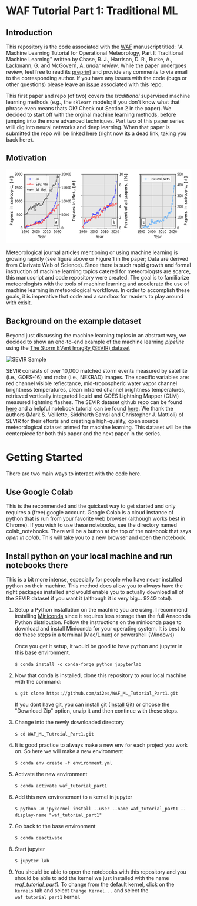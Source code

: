 # WAF Tutorial Part 1: Traditional ML 

## Introduction 
This repository is the code associated with the [WAF](https://journals.ametsoc.org/view/journals/wefo/wefo-overview.xml) manuscript titled: "A Machine Learning Tutorial for Operational Meteorology, Part I: Traditional Machine Learning" written by Chase, R. J., Harrison, D. R., Burke, A., Lackmann, G. and McGovern, A. *under review*. While the paper undergoes review, feel free to read its [preprint](https://github.com/ai2es/WAF_ML_Tutorial_Part1) and provide any comments to via email to the corresponding author. If you have any issues with the code (bugs or other questions) please leave an [issue](https://github.com/ai2es/WAF_ML_Tutorial_Part1/issues) associated with this repo.

This first paper and repo (of two) covers the *traditional* supervised machine learning methods (e.g., the ```sklearn``` models; if you don't know what that phrase even means thats OK! Check out Section 2 in the paper). We decided to start off with the orginal machine learning methods, before jumping into the more advanced techniques. Part two of this paper series willl dig into neural networks and deep learning. When that paper is submitted the repo will be linked [here](#) (right now its a dead link, taking you back here).

## Motivation

 <img src="images/webofscience_fig.png" width="600" height="200" class="center" />

Meteorological journal articles mentioning or using machine learning is growing rapidly (see figure above or Figure 1 in the paper; Data are derived from Clarivate Web of Science). Since there is such rapid growth and formal instruction of machine learning topics catered for meteorologsts are scarce, this manuscript and code repository were created. The goal is to familiarize meteorologists with the tools of machine learning and accelerate the use of machine learning in meteorological workflows. In order to accomplish these goals, it is imperative that code and a sandbox for readers to play around with exisit. 

## Background on the example dataset

Beyond just discussing the machine learning topics in an abstract way, we decided to show an end-to-end example of the machine learning *pipeline* using the [The Storm EVent ImagRy (SEVIR) dataset](https://proceedings.neurips.cc/paper/2020/file/fa78a16157fed00d7a80515818432169-Paper.pdf)

![SEVIR Sample](https://github.com/MIT-AI-Accelerator/eie-sevir/blob/master/examples/tutorial_img/sevir_sample.gif)

SEVIR consists of over 10,000 matched storm events measured by satellite (i.e., GOES-16) and radar (i.e., NEXRAD) images. The specific variables are: red channel visible reflectance, mid-tropospheric water vapor channel brightness temperatures, clean infrared channel brightness temperatures, retrieved vertically integrated liquid and GOES Lightning Mapper (GLM) measured lightning flashes. The SEVIR dataset github repo can be found [here](https://github.com/MIT-AI-Accelerator/eie-sevir) and a helpful notebook tutorial can be found [here](https://nbviewer.jupyter.org/github/MIT-AI-Accelerator/eie-sevir/blob/master/examples/SEVIR_Tutorial.ipynb). We thank the authors (Mark S. Veillette, Siddharth Samsi and Christopher J. Mattioli) of SEVIR for their efforts and creating a high-quality, open source meteorological dataset primed for machine learning. This dataset will be the centerpiece for both this paper and the next paper in the series. 

# Getting Started

There are two main ways to interact with the code here. 

## Use Google Colab 

   This is the reconmended and the quickest way to get started and only requires a (free) google account. Google Colab is a cloud instance of python that is run from your favorite web browser (although works best in Chrome). If you wish to use these notebooks, see the directory named colab_notebooks. There will be a button at the top of the notebook that says *open in colab*. This will take you to a new browser and open the notebook.

## Install python on your local machine and run notebooks there

   This is a bit more intense, especially for people who have never installed python on their machine. This method does allow you to always have the right packages installed and would enable you to actually download all of the SEVIR dataset if you want it (although it is very big... 924G total). 

   1. Setup a Python installation on the machine you are using. I
   recommend installing [Miniconda](https://docs.conda.io/en/latest/miniconda.html) since
   it requires less storage than the full Anaconda Python distribution. Follow
   the instructions on the miniconda page to download and install Miniconda
   for your operating system. It is best to do these steps in a terminal (Mac/Linux) or powershell (Windows)

      Once you get it setup, it would be good to have python and jupyter in this base environment.

      ``` $ conda install -c conda-forge python jupyterlab ``` 

   2. Now that conda is installed, clone this repository to your local machine with the command:

      ``` $ git clone https://github.com/ai2es/WAF_ML_Tutorial_Part1.git ``` 

      If you dont have git, you can install git ([Install Git](https://git-scm.com/book/en/v2/Getting-Started-Installing-Git)) or choose the "Download Zip" option, unzip it and then continue with these steps. 

   3. Change into the newly downloaded directory 

      ``` $ cd WAF_ML_Tutroial_Part1.git ``` 

   4. It is good practice to always make a new env for each project you work on. So here we will make a new environment  

      ``` $ conda env create -f environment.yml ``` 

   5. Activate the new environment 

      ``` $ conda activate waf_tutorial_part1 ``` 

   6. Add this new environement to a kernel in jupyter 

      ```$ python -m ipykernel install --user --name waf_tutorial_part1 --display-name "waf_tutorial_part1" ```

   7. Go back to the base environment 

      ```$ conda deactivate ``` 

   8. Start jupyter

      ``` $ jupyter lab ``` 

   9. You should be able to open the notebooks with this repository and you should be able to add the kernel we just installed with the name *waf_tutorial_part1*. To change from the default kernel, click on the ```kernels``` tab and select ```Change Kernel...``` and select the ```waf_tutorial_part1``` kernel.  
